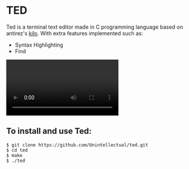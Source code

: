 # TED

Ted is a terminal text editor made in C programming language based on antirez's [kilo](http://antirez.com/news/108). With extra features implemented such as:

- Syntax Highlighting
- Find

![ted preview](./ted.webm)

## To install and use Ted:

    $ git clone https://github.com/Unintellectual/ted.git
    $ cd ted
    $ make
    $ ./ted
